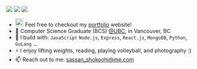 [<img src="https://img.shields.io/badge/GitHub-100000?style=for-the-badge&logo=github&logoColor=white" />](https://github.com/sassansh)
[<img src="https://img.shields.io/badge/LinkedIn-0077B5?style=for-the-badge&logo=linkedin&logoColor=white" />](https://www.linkedin.com/in/sassanshokoohi/)
[<img src="https://img.shields.io/badge/-LeetCode-FFA116?style=for-the-badge&logo=LeetCode&logoColor=black" />](https://leetcode.com/sassansh/)

- <img src="https://sassanshokoohi.ca/favicon.ico"  width="22" height="22"> Feel free to checkout my [portfolio](https://sassanshokoohi.ca) website!
- 🏢 Computer Science Graduate (BCS) [@UBC](https://www.ubc.ca), in Vancouver, BC
- 🧰 I build with: `JavaScript` `Node.js`, `Express`, `React.js`, `MongoDB`,  `Python`, `GoLang` ...
- ⚡ I enjoy lifting weights, reading, playing volleyball, and photography :)
- 📫 Reach out to me: sassan_shokoohi@me.com

<!-- - 🏢 Software Engineer (Full Stack) [@Hines](https://www.hines.com/), in Houston TX -->
